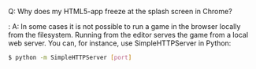Q: Why does my HTML5-app freeze at the splash screen in Chrome?

: A: In some cases it is not possible to run a game in the browser locally from the filesystem. Running from the editor serves the game from a local web server. You can, for instance, use SimpleHTTPServer in Python:

  ```sh
  $ python -m SimpleHTTPServer [port]
  ```
